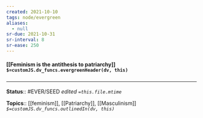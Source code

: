 ```yaml
---
created: 2021-10-10
tags: node/evergreen
aliases:
  - null
sr-due: 2021-10-31
sr-interval: 8
sr-ease: 250
---
```

#### [[Feminism is the antithesis to patriarchy]] `$=customJS.dv_funcs.evergreenHeader(dv, this)`



### <hr class="footnote"/>

**Status**:: #EVER/SEED
*edited `=this.file.mtime`*

**Topics**:: [[feminism]], [[Patriarchy]],  [[Masculinism]]
*`$=customJS.dv_funcs.outlinedIn(dv, this)`*
